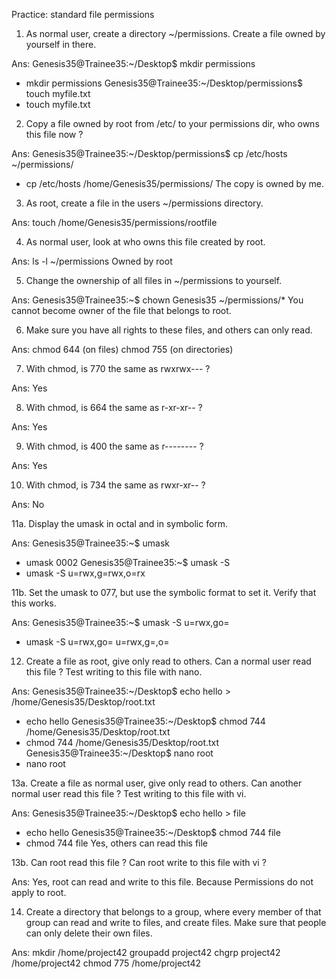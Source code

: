Practice: standard file permissions


1. As normal user, create a directory ~/permissions. Create a file owned by yourself in there.

Ans: Genesis35@Trainee35:~/Desktop$ mkdir permissions
+ mkdir permissions
Genesis35@Trainee35:~/Desktop/permissions$ touch myfile.txt
+ touch myfile.txt


2. Copy a file owned by root from /etc/ to your permissions dir, who owns this file now ?

Ans: Genesis35@Trainee35:~/Desktop/permissions$ cp /etc/hosts ~/permissions/
+ cp /etc/hosts /home/Genesis35/permissions/
The copy is owned by me.


3. As root, create a file in the users ~/permissions directory.

Ans: touch /home/Genesis35/permissions/rootfile


4. As normal user, look at who owns this file created by root.

Ans: ls -l ~/permissions
Owned by root


5. Change the ownership of all files in ~/permissions to yourself.

Ans: Genesis35@Trainee35:~$ chown Genesis35 ~/permissions/*
You cannot become owner of the file that belongs to root.


6. Make sure you have all rights to these files, and others can only read.

Ans: chmod 644 (on files)
     chmod 755 (on directories)
     

7. With chmod, is 770 the same as rwxrwx--- ?

Ans: Yes


8. With chmod, is 664 the same as r-xr-xr-- ?

Ans: Yes


9. With chmod, is 400 the same as r-------- ?

Ans: Yes


10. With chmod, is 734 the same as rwxr-xr-- ?

Ans: No


11a. Display the umask in octal and in symbolic form.

Ans: Genesis35@Trainee35:~$ umask
+ umask
0002
Genesis35@Trainee35:~$ umask -S
+ umask -S
u=rwx,g=rwx,o=rx


11b. Set the umask to 077, but use the symbolic format to set it. Verify that this works.

Ans: Genesis35@Trainee35:~$ umask -S u=rwx,go=
+ umask -S u=rwx,go=
u=rwx,g=,o=


12. Create a file as root, give only read to others. Can a normal user read this file ? Test writing to this file with nano.

Ans: Genesis35@Trainee35:~/Desktop$ echo hello > /home/Genesis35/Desktop/root.txt
+ echo hello
Genesis35@Trainee35:~/Desktop$ chmod 744 /home/Genesis35/Desktop/root.txt
+ chmod 744 /home/Genesis35/Desktop/root.txt
Genesis35@Trainee35:~/Desktop$ nano root
+ nano root


13a. Create a file as normal user, give only read to others. Can another normal user read this file ? Test writing to this file with vi.

Ans: Genesis35@Trainee35:~/Desktop$ echo hello > file
+ echo hello
Genesis35@Trainee35:~/Desktop$ chmod 744 file
+ chmod 744 file
Yes, others can read this file


13b. Can root read this file ? Can root write to this file with vi ?

Ans: Yes, root can read and write to this file. Because Permissions do not apply to root.


14. Create a directory that belongs to a group, where every member of that group can read and write to files, and create files. Make sure that people can only delete their own files.

Ans: mkdir /home/project42 
     groupadd project42
     chgrp project42 /home/project42 
     chmod 775 /home/project42